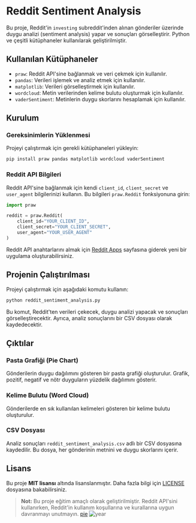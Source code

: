 # Reddit Sentiment Analysis

Bu proje, Reddit'in `investing` subreddit'inden alınan gönderiler üzerinde duygu analizi (sentiment analysis) yapar ve sonuçları görselleştirir. Python ve çeşitli kütüphaneler kullanılarak geliştirilmiştir.

## Kullanılan Kütüphaneler
- `praw`: Reddit API'sine bağlanmak ve veri çekmek için kullanılır.
- `pandas`: Verileri işlemek ve analiz etmek için kullanılır.
- `matplotlib`: Verileri görselleştirmek için kullanılır.
- `wordcloud`: Metin verilerinden kelime bulutu oluşturmak için kullanılır.
- `vaderSentiment`: Metinlerin duygu skorlarını hesaplamak için kullanılır.

## Kurulum

### Gereksinimlerin Yüklenmesi
Projeyi çalıştırmak için gerekli kütüphaneleri yükleyin:

```bash
pip install praw pandas matplotlib wordcloud vaderSentiment
```

### Reddit API Bilgileri
Reddit API'sine bağlanmak için kendi `client_id`, `client_secret` ve `user_agent` bilgilerinizi kullanın. Bu bilgileri `praw.Reddit` fonksiyonuna girin:

```python
import praw

reddit = praw.Reddit(
    client_id="YOUR_CLIENT_ID",
    client_secret="YOUR_CLIENT_SECRET",
    user_agent="YOUR_USER_AGENT"
)
```

Reddit API anahtarlarını almak için [Reddit Apps](https://www.reddit.com/prefs/apps) sayfasına giderek yeni bir uygulama oluşturabilirsiniz.

## Projenin Çalıştırılması
Projeyi çalıştırmak için aşağıdaki komutu kullanın:

```bash
python reddit_sentiment_analysis.py
```

Bu komut, Reddit'ten verileri çekecek, duygu analizi yapacak ve sonuçları görselleştirecektir. Ayrıca, analiz sonuçlarını bir CSV dosyası olarak kaydedecektir.

## Çıktılar

### Pasta Grafiği (Pie Chart)
Gönderilerin duygu dağılımını gösteren bir pasta grafiği oluşturulur. Grafik, pozitif, negatif ve nötr duyguların yüzdelik dağılımını gösterir.

### Kelime Bulutu (Word Cloud)
Gönderilerde en sık kullanılan kelimeleri gösteren bir kelime bulutu oluşturulur.

### CSV Dosyası
Analiz sonuçları `reddit_sentiment_analysis.csv` adlı bir CSV dosyasına kaydedilir. Bu dosya, her gönderinin metnini ve duygu skorlarını içerir.


## Lisans
Bu proje **MIT lisansı** altında lisanslanmıştır. Daha fazla bilgi için [LICENSE](LICENSE) dosyasına bakabilirsiniz.

> **Not:** Bu proje eğitim amaçlı olarak geliştirilmiştir. Reddit API'sini kullanırken, Reddit'in kullanım koşullarına ve kurallarına uygun davranmayı unutmayın.
> [pie](https://github.com/user-attachments/assets/ded828b3-c0e0-404c-835d-99a261ffa372)
> ![year](https://github.com/user-attachments/assets/7be31538-d57e-469d-838a-839f3b13f7cb)


